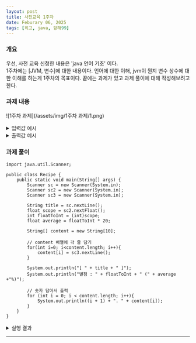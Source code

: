 ```yaml
---
layout: post
title: 사전교육 1주차
date: Feburary 06, 2025
tags: [회고, java, 항해99]
---
```


### 개요
우선, 사전 교육 신청한 내용은 'java 언어 기초'
이다.  
1주차에는 [JVM, 변수]에 대한 내용이다. 언어에 대한 이해, jvm이 뭔지 변수 상수에 대한 이해를 하는게 1주차의 목표이다.
끝에는 과제가 있고 과제 풀이에 대해 작성해보려고 한다.

### 과제 내용
![1주차 과제](/assets/img/1주차 과제/1.png)

<details markdown=block>
<summary markdown=span>입력값 예시</summary>

```
백종원 돼지고기 김치찌개 만들기   
4.5  
돼지고기는 핏물을 빼주세요.  
잘익은 김치 한포기를 꺼내서 잘라주세요.  
냄비에 들기름 적당히 두르고 김치를 넣고 볶아주세요.
다진마늘 한스푼, 설탕 한스푼 넣어주세요.
종이컵으로 물 8컵 부어서 센불에 끓여주세요.
핏물 뺀 돼지고기를 넣어주세요.
된장 반스푼, 양파 반개, 청양고추 한개를 썰어서 넣어주세요.
간장 두스푼반, 새우젓 두스푼, 고춧가루 두스푼반 넣어주세요.
중불로 줄여서 오래 끓여주세요~!!	
마지막에 파 쏭쏭 썰어서 마무리하면 돼요^^
```

</details>

<details markdown=block>
<summary markdown=span>출력값 예시</summary>

```
[ 백종원 돼지고기 김치찌개 만들기 ]
별점 : 4 (80.0%)
1. 돼지고기는 핏물을 빼주세요.
2. 잘익은 김치 한포기를 꺼내서 잘라주세요.
3. 냄비에 들기름 적당히 두르고 김치를 넣고 볶아주세요.
4. 다진마늘 한스푼, 설탕 한스푼 넣어주세요.
5. 종이컵으로 물 8컵 부어서 센불에 끓여주세요.
6. 핏물 뺀 돼지고기를 넣어주세요.
7. 된장 반스푼, 양파 반개, 청양고추 한개를 썰어서 넣어주세요.
8. 간장 두스푼반, 새우젓 두스푼, 고춧가루 두스푼반 넣어주세요.
9. 중불로 줄여서 오래 끓여주세요~!!	
10. 마지막에 파 쏭쏭 썰어서 마무리하면 돼요^^
```

</details>

### 과제 풀이
```
import java.util.Scanner;

public class Recipe {
    public static void main(String[] args) {
        Scanner sc = new Scanner(System.in);
        Scanner sc2 = new Scanner(System.in);
        Scanner sc3 = new Scanner(System.in);

        String title = sc.nextLine();
        float scope = sc2.nextFloat();
        int floatToInt = (int)scope;
        float average = floatToInt * 20;

        String[] content = new String[10];

        // content 배열에 각 줄 담기
        for(int i=0; i<content.length; i++){
            content[i] = sc3.nextLine();
        }

        System.out.println("[ " + title + " ]");
        System.out.println("별점 : " + floatToInt + " (" + average +"%)");

        // 숫자 담아서 출력
        for (int i = 0; i < content.length; i++){
            System.out.println((i + 1) + ". " + content[i]);
        }
    }
}

```

<details markdown=block>
<summary markdown=span>실행 결과</summary>
![1주차 과제](/assets/img/1주차 과제/2.png)
</details>

---